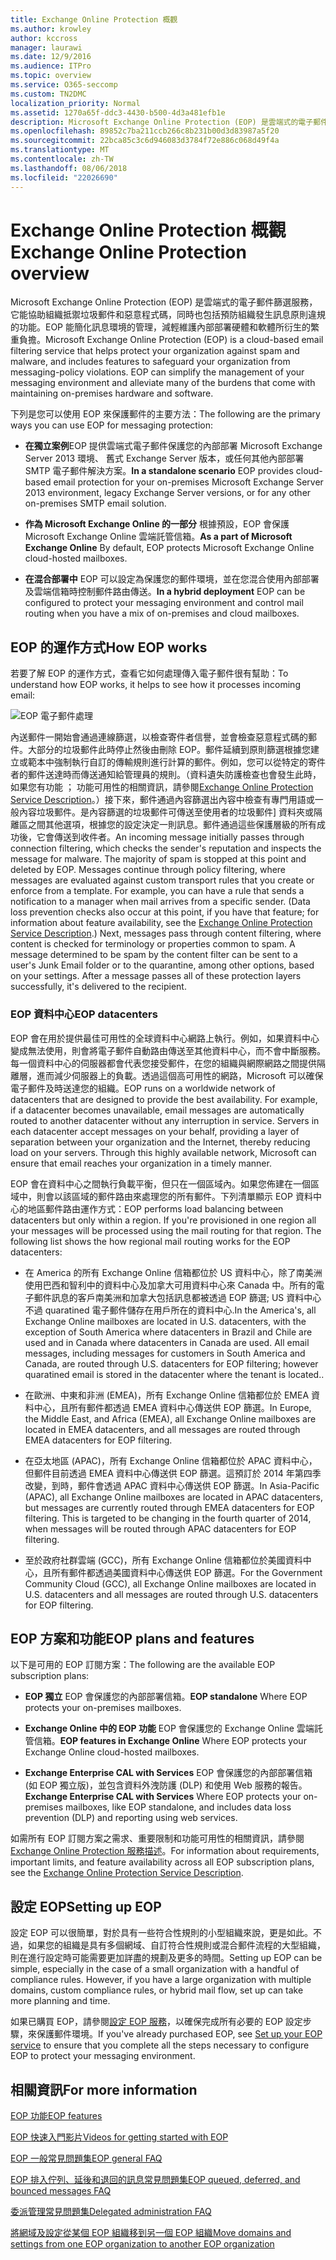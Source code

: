 ```yaml
---
title: Exchange Online Protection 概觀
ms.author: krowley
author: kccross
manager: laurawi
ms.date: 12/9/2016
ms.audience: ITPro
ms.topic: overview
ms.service: O365-seccomp
ms.custom: TN2DMC
localization_priority: Normal
ms.assetid: 1270a65f-ddc3-4430-b500-4d3a481efb1e
description: Microsoft Exchange Online Protection (EOP) 是雲端式的電子郵件篩選服務，它能協助組織抵禦垃圾郵件和惡意軟體，同時也包括預防組織發生訊息原則違規的功能。
ms.openlocfilehash: 89852c7ba211ccb266c8b231b00d3d83987a5f20
ms.sourcegitcommit: 22bca85c3c6d946083d3784f72e886c068d49f4a
ms.translationtype: MT
ms.contentlocale: zh-TW
ms.lasthandoff: 08/06/2018
ms.locfileid: "22026690"
---
```

# <a name="exchange-online-protection-overview"></a><span data-ttu-id="abf8d-103">Exchange Online Protection 概觀</span><span class="sxs-lookup"><span data-stu-id="abf8d-103">Exchange Online Protection overview</span></span>

<span data-ttu-id="abf8d-p101">Microsoft Exchange Online Protection (EOP) 是雲端式的電子郵件篩選服務，它能協助組織抵禦垃圾郵件和惡意程式碼，同時也包括預防組織發生訊息原則違規的功能。EOP 能簡化訊息環境的管理，減輕維護內部部署硬體和軟體所衍生的繁重負擔。</span><span class="sxs-lookup"><span data-stu-id="abf8d-p101">Microsoft Exchange Online Protection (EOP) is a cloud-based email filtering service that helps protect your organization against spam and malware, and includes features to safeguard your organization from messaging-policy violations. EOP can simplify the management of your messaging environment and alleviate many of the burdens that come with maintaining on-premises hardware and software.</span></span>
  
<span data-ttu-id="abf8d-106">下列是您可以使用 EOP 來保護郵件的主要方法：</span><span class="sxs-lookup"><span data-stu-id="abf8d-106">The following are the primary ways you can use EOP for messaging protection:</span></span>
  
- <span data-ttu-id="abf8d-107">**在獨立案例**EOP 提供雲端式電子郵件保護您的內部部署 Microsoft Exchange Server 2013 環境、 舊式 Exchange Server 版本，或任何其他內部部署 SMTP 電子郵件解決方案。</span><span class="sxs-lookup"><span data-stu-id="abf8d-107">**In a standalone scenario** EOP provides cloud-based email protection for your on-premises Microsoft Exchange Server 2013 environment, legacy Exchange Server versions, or for any other on-premises SMTP email solution.</span></span> 
    
- <span data-ttu-id="abf8d-108">**作為 Microsoft Exchange Online 的一部分** 根據預設，EOP 會保護 Microsoft Exchange Online 雲端託管信箱。</span><span class="sxs-lookup"><span data-stu-id="abf8d-108">**As a part of Microsoft Exchange Online** By default, EOP protects Microsoft Exchange Online cloud-hosted mailboxes.</span></span> 
    
- <span data-ttu-id="abf8d-109">**在混合部署中** EOP 可以設定為保護您的郵件環境，並在您混合使用內部部署及雲端信箱時控制郵件路由傳送。</span><span class="sxs-lookup"><span data-stu-id="abf8d-109">**In a hybrid deployment** EOP can be configured to protect your messaging environment and control mail routing when you have a mix of on-premises and cloud mailboxes.</span></span> 
    
## <a name="how-eop-works"></a><span data-ttu-id="abf8d-110">EOP 的運作方式</span><span class="sxs-lookup"><span data-stu-id="abf8d-110">How EOP works</span></span>

<span data-ttu-id="abf8d-111">若要了解 EOP 的運作方式，查看它如何處理傳入電子郵件很有幫助：</span><span class="sxs-lookup"><span data-stu-id="abf8d-111">To understand how EOP works, it helps to see how it processes incoming email:</span></span>
  
![EOP 電子郵件處理](../media/EOP-email-processing.png)
  
<span data-ttu-id="abf8d-p102">內送郵件一開始會通過連線篩選，以檢查寄件者信譽，並會檢查惡意程式碼的郵件。大部分的垃圾郵件此時停止然後由刪除 EOP。郵件延續到原則篩選根據您建立或範本中強制執行自訂的傳輸規則進行計算的郵件。例如，您可以從特定的寄件者的郵件送達時而傳送通知給管理員的規則。（資料遺失防護檢查也會發生此時，如果您有功能 ； 功能可用性的相關資訊，請參閱[Exchange Online Protection Service Description](https://go.microsoft.com/fwlink/p/?LinkId=320619)。）接下來，郵件通過內容篩選出內容中檢查有專門用語或一般內容垃圾郵件。是內容篩選的垃圾郵件可傳送至使用者的垃圾郵件] 資料夾或隔離區之間其他選項，根據您的設定決定一則訊息。郵件通過這些保護層級的所有成功後，它會傳送到收件者。</span><span class="sxs-lookup"><span data-stu-id="abf8d-p102">An incoming message initially passes through connection filtering, which checks the sender's reputation and inspects the message for malware. The majority of spam is stopped at this point and deleted by EOP. Messages continue through policy filtering, where messages are evaluated against custom transport rules that you create or enforce from a template. For example, you can have a rule that sends a notification to a manager when mail arrives from a specific sender. (Data loss prevention checks also occur at this point, if you have that feature; for information about feature availability, see the [Exchange Online Protection Service Description](https://go.microsoft.com/fwlink/p/?LinkId=320619).) Next, messages pass through content filtering, where content is checked for terminology or properties common to spam. A message determined to be spam by the content filter can be sent to a user's Junk Email folder or to the quarantine, among other options, based on your settings. After a message passes all of these protection layers successfully, it's delivered to the recipient.</span></span>
  
### <a name="eop-datacenters"></a><span data-ttu-id="abf8d-120">EOP 資料中心</span><span class="sxs-lookup"><span data-stu-id="abf8d-120">EOP datacenters</span></span>

<span data-ttu-id="abf8d-p103">EOP 會在用於提供最佳可用性的全球資料中心網路上執行。例如，如果資料中心變成無法使用，則會將電子郵件自動路由傳送至其他資料中心，而不會中斷服務。每一個資料中心的伺服器都會代表您接受郵件，在您的組織與網際網路之間提供隔離層，進而減少伺服器上的負載。透過這個高可用性的網路，Microsoft 可以確保電子郵件及時送達您的組織。</span><span class="sxs-lookup"><span data-stu-id="abf8d-p103">EOP runs on a worldwide network of datacenters that are designed to provide the best availability. For example, if a datacenter becomes unavailable, email messages are automatically routed to another datacenter without any interruption in service. Servers in each datacenter accept messages on your behalf, providing a layer of separation between your organization and the Internet, thereby reducing load on your servers. Through this highly available network, Microsoft can ensure that email reaches your organization in a timely manner.</span></span> 
  
<span data-ttu-id="abf8d-p104">EOP 會在資料中心之間執行負載平衡，但只在一個區域內。如果您佈建在一個區域中，則會以該區域的郵件路由來處理您的所有郵件。下列清單顯示 EOP 資料中心的地區郵件路由運作方式：</span><span class="sxs-lookup"><span data-stu-id="abf8d-p104">EOP performs load balancing between datacenters but only within a region. If you're provisioned in one region all your messages will be processed using the mail routing for that region. The following list shows the how regional mail routing works for the EOP datacenters:</span></span>
  
- <span data-ttu-id="abf8d-p105">在 America 的所有 Exchange Online 信箱都位於 US 資料中心，除了南美洲使用巴西和智利中的資料中心及加拿大可用資料中心來 Canada 中。所有的電子郵件訊息的客戶南美洲和加拿大包括訊息都被透過 EOP 篩選; US 資料中心不過 quaratined 電子郵件儲存在用戶所在的資料中心.</span><span class="sxs-lookup"><span data-stu-id="abf8d-p105">In the America's, all Exchange Online mailboxes are located in U.S. datacenters, with the exception of South America where datacenters in Brazil and Chile are used and in Canada where datacenters in Canada are used. All email messages, including messages for customers in South America and Canada, are routed through U.S. datacenters for EOP filtering; however quaratined email is stored in the datacenter where the tenant is located..</span></span>
    
- <span data-ttu-id="abf8d-130">在歐洲、中東和非洲 (EMEA)，所有 Exchange Online 信箱都位於 EMEA 資料中心，且所有郵件都透過 EMEA 資料中心傳送供 EOP 篩選。</span><span class="sxs-lookup"><span data-stu-id="abf8d-130">In Europe, the Middle East, and Africa (EMEA), all Exchange Online mailboxes are located in EMEA datacenters, and all messages are routed through EMEA datacenters for EOP filtering.</span></span>
    
- <span data-ttu-id="abf8d-p106">在亞太地區 (APAC)，所有 Exchange Online 信箱都位於 APAC 資料中心，但郵件目前透過 EMEA 資料中心傳送供 EOP 篩選。這預訂於 2014 年第四季改變，到時，郵件會透過 APAC 資料中心傳送供 EOP 篩選。</span><span class="sxs-lookup"><span data-stu-id="abf8d-p106">In Asia-Pacific (APAC), all Exchange Online mailboxes are located in APAC datacenters, but messages are currently routed through EMEA datacenters for EOP filtering. This is targeted to be changing in the fourth quarter of 2014, when messages will be routed through APAC datacenters for EOP filtering.</span></span>
    
- <span data-ttu-id="abf8d-133">至於政府社群雲端 (GCC)，所有 Exchange Online 信箱都位於美國資料中心，且所有郵件都透過美國資料中心傳送供 EOP 篩選。</span><span class="sxs-lookup"><span data-stu-id="abf8d-133">For the Government Community Cloud (GCC), all Exchange Online mailboxes are located in U.S. datacenters and all messages are routed through U.S. datacenters for EOP filtering.</span></span>
    
## <a name="eop-plans-and-features"></a><span data-ttu-id="abf8d-134">EOP 方案和功能</span><span class="sxs-lookup"><span data-stu-id="abf8d-134">EOP plans and features</span></span>

<span data-ttu-id="abf8d-135">以下是可用的 EOP 訂閱方案：</span><span class="sxs-lookup"><span data-stu-id="abf8d-135">The following are the available EOP subscription plans:</span></span>
  
- <span data-ttu-id="abf8d-136">**EOP 獨立** EOP 會保護您的內部部署信箱。</span><span class="sxs-lookup"><span data-stu-id="abf8d-136">**EOP standalone** Where EOP protects your on-premises mailboxes.</span></span> 
    
- <span data-ttu-id="abf8d-137">**Exchange Online 中的 EOP 功能** EOP 會保護您的 Exchange Online 雲端託管信箱。</span><span class="sxs-lookup"><span data-stu-id="abf8d-137">**EOP features in Exchange Online** Where EOP protects your Exchange Online cloud-hosted mailboxes.</span></span> 
    
- <span data-ttu-id="abf8d-138">**Exchange Enterprise CAL with Services** EOP 會保護您的內部部署信箱 (如 EOP 獨立版)，並包含資料外洩防護 (DLP) 和使用 Web 服務的報告。</span><span class="sxs-lookup"><span data-stu-id="abf8d-138">**Exchange Enterprise CAL with Services** Where EOP protects your on-premises mailboxes, like EOP standalone, and includes data loss prevention (DLP) and reporting using web services.</span></span> 
    
<span data-ttu-id="abf8d-139">如需所有 EOP 訂閱方案之需求、重要限制和功能可用性的相關資訊，請參閱 [Exchange Online Protection 服務描述](https://go.microsoft.com/fwlink/p/?LinkId=320619)。</span><span class="sxs-lookup"><span data-stu-id="abf8d-139">For information about requirements, important limits, and feature availability across all EOP subscription plans, see the [Exchange Online Protection Service Description](https://go.microsoft.com/fwlink/p/?LinkId=320619).</span></span>
  
## <a name="setting-up-eop"></a><span data-ttu-id="abf8d-140">設定 EOP</span><span class="sxs-lookup"><span data-stu-id="abf8d-140">Setting up EOP</span></span>

<span data-ttu-id="abf8d-p107">設定 EOP 可以很簡單，對於具有一些符合性規則的小型組織來說，更是如此。不過，如果您的組織是具有多個網域、自訂符合性規則或混合郵件流程的大型組織，則在進行設定時可能需要更加詳盡的規劃及更多的時間。</span><span class="sxs-lookup"><span data-stu-id="abf8d-p107">Setting up EOP can be simple, especially in the case of a small organization with a handful of compliance rules. However, if you have a large organization with multiple domains, custom compliance rules, or hybrid mail flow, set up can take more planning and time.</span></span>
  
<span data-ttu-id="abf8d-143">如果已購買 EOP，請參閱[設定 EOP 服務](set-up-your-eop-service.md)，以確保完成所有必要的 EOP 設定步驟，來保護郵件環境。</span><span class="sxs-lookup"><span data-stu-id="abf8d-143">If you've already purchased EOP, see [Set up your EOP service](set-up-your-eop-service.md) to ensure that you complete all the steps necessary to configure EOP to protect your messaging environment.</span></span> 
  
## <a name="for-more-information"></a><span data-ttu-id="abf8d-144">相關資訊</span><span class="sxs-lookup"><span data-stu-id="abf8d-144">For more information</span></span>

[<span data-ttu-id="abf8d-145">EOP 功能</span><span class="sxs-lookup"><span data-stu-id="abf8d-145">EOP features</span></span>](eop-features.md)
  
[<span data-ttu-id="abf8d-146">EOP 快速入門影片</span><span class="sxs-lookup"><span data-stu-id="abf8d-146">Videos for getting started with EOP</span></span>](videos-for-getting-started-with-eop.md)
  
[<span data-ttu-id="abf8d-147">EOP 一般常見問題集</span><span class="sxs-lookup"><span data-stu-id="abf8d-147">EOP general FAQ</span></span>](eop-general-faq.md)
  
[<span data-ttu-id="abf8d-148">EOP 排入佇列、延後和退回的訊息常見問題集</span><span class="sxs-lookup"><span data-stu-id="abf8d-148">EOP queued, deferred, and bounced messages FAQ</span></span>](eop-queued-deferred-and-bounced-messages-faq.md)
  
[<span data-ttu-id="abf8d-149">委派管理常見問題集</span><span class="sxs-lookup"><span data-stu-id="abf8d-149">Delegated administration FAQ</span></span>](delegated-administration-faq.md)
  
[<span data-ttu-id="abf8d-150">將網域及設定從某個 EOP 組織移到另一個 EOP 組織</span><span class="sxs-lookup"><span data-stu-id="abf8d-150">Move domains and settings from one EOP organization to another EOP organization</span></span>](move-domains-and-settings-from-one-eop-organization-to-another-eop-organization.md)
  

